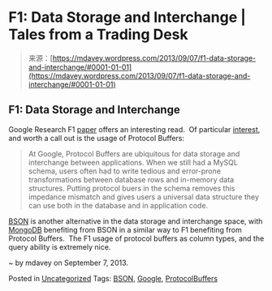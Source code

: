 <!--yml
category: 未分类
date: 2024-05-18 06:02:12
-->

# F1: Data Storage and Interchange | Tales from a Trading Desk

> 来源：[https://mdavey.wordpress.com/2013/09/07/f1-data-storage-and-interchange/#0001-01-01](https://mdavey.wordpress.com/2013/09/07/f1-data-storage-and-interchange/#0001-01-01)

## F1: Data Storage and Interchange

Google Research F1 [paper](http://static.googleusercontent.com/external_content/untrusted_dlcp/research.google.com/en//pubs/archive/41344.pdf) offers an interesting read.  Of particular [interest](http://static.googleusercontent.com/external_content/untrusted_dlcp/research.google.com/en//pubs/archive/38125.pdf), and worth a call out is the usage of Protocol Buffers:

> At Google, Protocol Buffers are ubiquitous for data storage and interchange between applications. When we still had a MySQL schema, users often had to write tedious and error-prone transformations between database rows and in-memory data structures. Putting protocol buers in the schema removes this impedance mismatch and gives users a universal data structure they can use both in the database and in application code.

[BSON](http://bsonspec.org/) is another alternative in the data storage and interchange space, with [MongoDB](http://blog.mongodb.org/post/114440717/bson) benefiting from BSON in a similar way to F1 benefiting from Protocol Buffers.  The F1 usage of protocol buffers as column types, and the query ability is extremely nice.

~ by mdavey on September 7, 2013.

Posted in [Uncategorized](https://mdavey.wordpress.com/category/uncategorized/)
Tags: [BSON](https://mdavey.wordpress.com/tag/bson/), [Google](https://mdavey.wordpress.com/tag/google/), [ProtocolBuffers](https://mdavey.wordpress.com/tag/protocolbuffers/)
